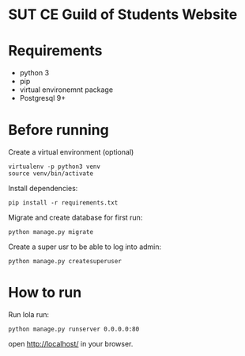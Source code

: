 # SUT CE Guild of Students Website

Requirements
============
* python 3
* pip
* virtual environemnt package
* Postgresql 9+


Before running
===============
Create a virtual environment (optional)

    virtualenv -p python3 venv
    source venv/bin/activate
    
Install dependencies:

    pip install -r requirements.txt

Migrate and create database for first run:

    python manage.py migrate

Create a super usr to be able to log into admin:

    python manage.py createsuperuser

How to run
==========
Run lola run:

    python manage.py runserver 0.0.0.0:80


open [http://localhost/](http://127.0.0.1/) in your browser.

